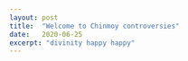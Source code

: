 ```yaml
---
layout: post
title:  "Welcome to Chinmoy controversies"
date:   2020-06-25
excerpt: "divinity happy happy"
---
```

